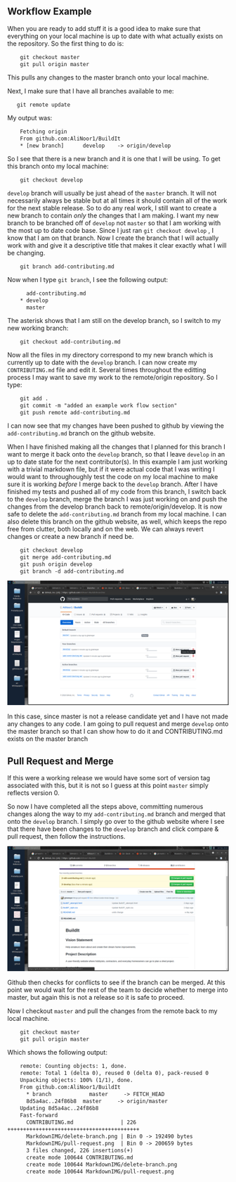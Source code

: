 ## Workflow Example

When you are ready to add stuff it is a good idea to make sure that everything on your local machine is up to date with what actually exists on the repository. So the first thing to do is:

```
    git checkout master
    git pull origin master
```

This pulls any changes to the master branch onto your local machine.

Next, I make sure that I have all branches available to me:

```
   git remote update
```

My output was:

```
    Fetching origin
    From github.com:AliNoor1/BuildIt
    * [new branch]      develop    -> origin/develop
```

So I see that there is a new branch and it is one that I will be using. To get this branch onto my local machine:

```
    git checkout develop
```

`develop` branch will usually be just ahead of the `master` branch. It will not necessarily always be stable but at all times it should contain all of the work for the next stable release. So to do any real work, I still want to create a new branch to contain *only* the changes that I am making. I want my new branch to be branched off of `develop` not `master` so that I am working with the most up to date code base. Since I just ran `git checkout develop` , I know that I am on that branch. Now I create the branch that I will actually work with and give it a descriptive title that makes it clear exactly what I will be changing.

```
    git branch add-contributing.md
```

Now when I type `git branch`, I see the following output:

```
      add-contributing.md
    * develop
      master
```

The asterisk shows that I am still on the develop branch, so I switch to my new working branch:

```
    git checkout add-contributing.md
```

Now all the files in my directory correspond to my new branch which is currently up to date with the `develop` branch. I can now create my `CONTRIBUTING.md` file and edit it. Several times throughout the editting process I may want to save my work to the remote/origin repository. So I type:

```
    git add .
    git commit -m "added an example work flow section"
    git push remote add-contributing.md
```
I can now see that my changes have been pushed to github by viewing the `add-contributing.md` branch on the github website.


When I have finished making all the changes that I planned for this branch I want to merge it back onto the `develop` branch, so that I leave `develop` in an up to date state for the next contributor(s). In this example I am just working with a trivial markdown file, but if it were actual code that I was writing I would want to throughoughly test the code on my local machine to make sure it is working *before* I merge back to the `develop` branch. After I have finished my tests and pushed all of my code from this branch, I switch back to the `develop` branch, merge the branch I was just working on and push the changes from the develop branch back to remote/origin/develop. It is now safe to delete the `add-contributing.md` branch from my local machine. I can also delete this branch on the github website, as well, which keeps the repo free from clutter, both locally and on the web. We can always revert changes or create a new branch if need be. 

```
    git checkout develop
    git merge add-contributing.md
    git push origin develop
    git branch -d add-contributing.md
```

![delete branch from github.com](/references/MarkdownIMG/delete-branch.png)

In this case, since master is not a release candidate yet and I have not made any changes to any code. I am going to pull request and merge `develop` onto the master branch so that I can show how to do it and CONTRIBUTING.md exists on the master branch

## Pull Request and Merge

If this were a working release we would have some sort of version tag associated with this, but it is not so I guess at this point `master` simply reflects version 0.

So now I have completed all the steps above, committing numerous changes along the way to my `add-contributing.md` branch and merged that onto the `develop` branch. I simply go over to the github website where I see that there have been changes to the `develop` branch and click compare & pull request, then follow the instructions.

![pull request](/references/MarkdownIMG/pull-request.png)

Github then checks for conflicts to see if the branch can be merged. At this point we would wait for the rest of the team to decide whether to merge into master, but again this is not a release so it is safe to proceed.

Now I checkout `master` and pull the changes from the remote back to my local machine.

```
    git checkout master
    git pull origin master
```

Which shows the following output:

```
    remote: Counting objects: 1, done.
    remote: Total 1 (delta 0), reused 0 (delta 0), pack-reused 0
    Unpacking objects: 100% (1/1), done.
    From github.com:AliNoor1/BuildIt
      * branch            master     -> FETCH_HEAD
      8d5a4ac..24f86b8  master     -> origin/master
    Updating 8d5a4ac..24f86b8
    Fast-forward
      CONTRIBUTING.md               | 226 ++++++++++++++++++++++++++++++++++++++++++
      MarkdownIMG/delete-branch.png | Bin 0 -> 192490 bytes
      MarkdownIMG/pull-request.png  | Bin 0 -> 200659 bytes
      3 files changed, 226 insertions(+)
      create mode 100644 CONTRIBUTING.md
      create mode 100644 MarkdownIMG/delete-branch.png
      create mode 100644 MarkdownIMG/pull-request.png
```

